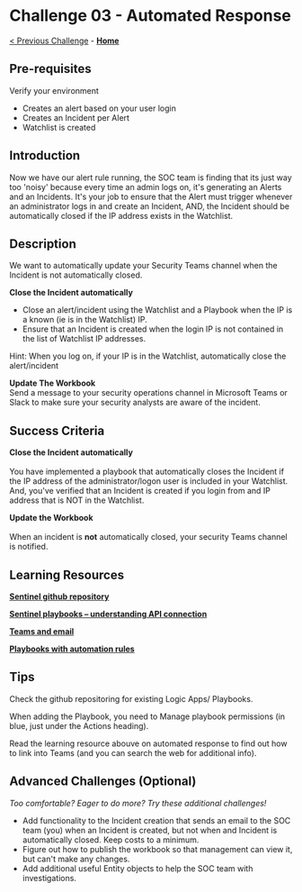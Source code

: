 

# Challenge 03 - Automated Response </br>

[< Previous Challenge](./Challenge-02.md) - **[Home](../README.md)** 

## Pre-requisites 

Verify your environment </br>
- Creates an alert based on your user login </br>
- Creates an Incident per Alert</br>
- Watchlist is created
  </br>


## Introduction 

Now we have our alert rule running, the SOC team is finding that its just way too 'noisy' because every time an admin logs on, it's generating an Alerts and an Incidents. It's your job to ensure that the Alert must trigger whenever an administrator logs in and create an Incident, AND, the Incident should be automatically closed if the IP address exists in the Watchlist. 


## Description
We want to automatically update your Security Teams channel when the Incident is not automatically closed.

**Close the Incident automatically**
</br>
- Close an alert/incident using the Watchlist and a Playbook when the IP is a known (ie is in the Watchlist) IP. </br>
- Ensure that an Incident is created when the login IP is not contained in the list of Watchlist IP addresses. </br>

Hint: When you log on, if your IP is in the Watchlist, automatically close the alert/incident </br>

**Update The Workbook**</br>
Send a message to your security operations channel in Microsoft Teams or Slack to make sure your security analysts are aware of the incident.


## Success Criteria

**Close the Incident automatically** </br></br>You have implemented a playbook that automatically closes the Incident if the IP address of the administrator/logon user is included in your Watchlist. And, you've verified that an Incident is created if you login from and IP address that is NOT in the Watchlist.

**Update the Workbook**</br></br>When an incident is **not** automatically closed, your security Teams channel is notified.


## Learning Resources

**[Sentinel github repository](  https://github.com/Azure/Azure-Sentinel)**

**[Sentinel playbooks – understanding API connection]( https://techcommunity.microsoft.com/t5/microsoft-sentinel-blog/understanding-api-connections-for-your-microsoft-sentinel/ba-p/2593973)**

**[Teams and email](  https://docs.microsoft.com/en-us/azure/sentinel/automate-responses-with-playbooks)**

**[Playbooks with automation rules](https://docs.microsoft.com/en-us/azure/sentinel/tutorial-respond-threats-playbook?tabs=LAC)**


## Tips


Check the github repositoring for existing Logic Apps/ Playbooks. </br>

When adding the Playbook, you need to Manage playbook permissions (in blue, just under the Actions heading). </br>

Read the learning resource abouve on automated response to find out how to link into Teams (and you can search the web for additional info). </br>

## Advanced Challenges (Optional)

*Too comfortable?  Eager to do more?  Try these additional challenges!*

- Add functionality to the Incident creation that sends an email to the SOC team (you) when an Incident is created, but not when and Incident is automatically closed.  Keep costs to a minimum.
- Figure out how to publish the workbook so that management can view it, but can't make any changes.
- Add additional useful Entity objects to help the SOC team with investigations.

